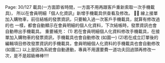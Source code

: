 Page: 30/127
載具(一方面節省時間，一方面不用再跟客戶重新索取一次手機載具)，
所以在會員明細「個人化資訊」新增手機載具供查看及修改。
👏👏 線上接單加入購物車，前往結帳的發票資訊，只要輸入過一次客戶手機載具，就算有修改過的也
一樣，都會自動顯示在會員明細的個人化資料，下次結帳時，發票資訊也會自動帶出手機載具。
重要補充：
(1) 若在會員明細個人化資料修改手機載具，在接單加入購物車的發票資訊，手機載具也會自動修改
(如圖一)
(2)若在成立訂單後的編輯項目修改發票資訊的手機載具，會員明細個人化資料的手機載具也會自動修改
(如圖二)
以上是因為系統會自動連動，專員不用還要費一道功夫回過頭再修改一次，是不是超級棒棒!!!!